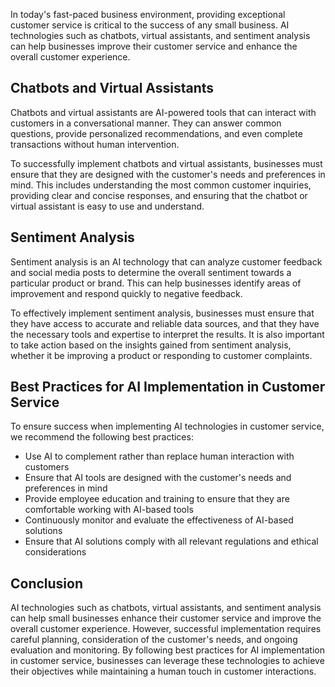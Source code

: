 

In today's fast-paced business environment, providing exceptional customer service is critical to the success of any small business. AI technologies such as chatbots, virtual assistants, and sentiment analysis can help businesses improve their customer service and enhance the overall customer experience.

Chatbots and Virtual Assistants
-------------------------------

Chatbots and virtual assistants are AI-powered tools that can interact with customers in a conversational manner. They can answer common questions, provide personalized recommendations, and even complete transactions without human intervention.

To successfully implement chatbots and virtual assistants, businesses must ensure that they are designed with the customer's needs and preferences in mind. This includes understanding the most common customer inquiries, providing clear and concise responses, and ensuring that the chatbot or virtual assistant is easy to use and understand.

Sentiment Analysis
------------------

Sentiment analysis is an AI technology that can analyze customer feedback and social media posts to determine the overall sentiment towards a particular product or brand. This can help businesses identify areas of improvement and respond quickly to negative feedback.

To effectively implement sentiment analysis, businesses must ensure that they have access to accurate and reliable data sources, and that they have the necessary tools and expertise to interpret the results. It is also important to take action based on the insights gained from sentiment analysis, whether it be improving a product or responding to customer complaints.

Best Practices for AI Implementation in Customer Service
--------------------------------------------------------

To ensure success when implementing AI technologies in customer service, we recommend the following best practices:

* Use AI to complement rather than replace human interaction with customers
* Ensure that AI tools are designed with the customer's needs and preferences in mind
* Provide employee education and training to ensure that they are comfortable working with AI-based tools
* Continuously monitor and evaluate the effectiveness of AI-based solutions
* Ensure that AI solutions comply with all relevant regulations and ethical considerations

Conclusion
----------

AI technologies such as chatbots, virtual assistants, and sentiment analysis can help small businesses enhance their customer service and improve the overall customer experience. However, successful implementation requires careful planning, consideration of the customer's needs, and ongoing evaluation and monitoring. By following best practices for AI implementation in customer service, businesses can leverage these technologies to achieve their objectives while maintaining a human touch in customer interactions.
